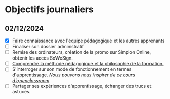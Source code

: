# Objectifs journaliers

## 02/12/2024

- [x] Faire connaissance avec l'équipe pédagogique et les autres apprenants
- [ ] Finaliser son dossier administratif
- [ ] Remise des ordinateurs, création de la promo sur Simplon Online, obtenir les accès SoWeSign.
- [ ] [Comprendre la méthode pédagogique et la philosophie de la formation.](https://simplonline.co/briefs/df8d41af-56a4-474c-81f6-27715303ea73)
- [ ] S'interroger sur son mode de fonctionnement en termes d'apprentissage. _Nous pouvons nous inspirer de [ce cours d'openclassroom](https://openclassrooms.com/fr/courses/4312781-apprenez-a-apprendre/4807461-explorez-vos-differentes-intelligences)_
- [ ] Partager ses expériences d'apprentissage, échanger des trucs et astuces.
